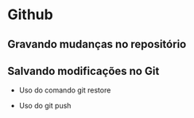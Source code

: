 # Github

## Gravando mudanças no repositório

## Salvando modificações no Git

- Uso do comando git restore

- Uso do git push
